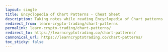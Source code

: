 ```yaml
---
layout: single
title: Encyclopedia of Chart Patterns - Cheat Sheet
description: Taking notes while reading Encyclopedia of Chart patterns by Thomas Bulkowski.
redirect_from: learn-crypto-trading/chart-patterns
permalink: learn-crypto-trading/chart-patterns/
redirect_to: https://learncryptotrading.co/chart-patterns/
cannonical_url: https://learncryptotrading.co/chart-patterns/
toc_sticky: false
---
```

